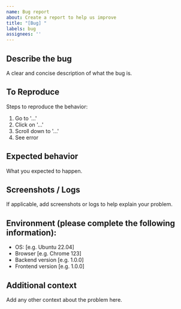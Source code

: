 ```yaml
---
name: Bug report
about: Create a report to help us improve
title: "[Bug] "
labels: bug
assignees: ''
---
```


## Describe the bug
A clear and concise description of what the bug is.

## To Reproduce
Steps to reproduce the behavior:
1. Go to '...'
2. Click on '...'
3. Scroll down to '...'
4. See error

## Expected behavior
What you expected to happen.

## Screenshots / Logs
If applicable, add screenshots or logs to help explain your problem.

## Environment (please complete the following information):
- OS: [e.g. Ubuntu 22.04]
- Browser [e.g. Chrome 123]
- Backend version [e.g. 1.0.0]
- Frontend version [e.g. 1.0.0]

## Additional context
Add any other context about the problem here.



